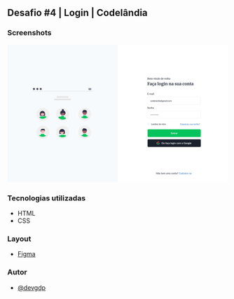 ## Desafio #4 | Login | Codelândia

### Screenshots


![Print](https://raw.githubusercontent.com/devgdp/Login/main/assets/img/Login.png 'Print')

### Tecnologias utilizadas
- HTML
- CSS

### Layout

- [Figma](https://www.figma.com/file/Yb9IBH56g7T1hdIyZ3BMNO/Desafios---Codel%C3%A2ndia?node-id=4588%3A37)

### Autor

- [@devgdp](https://www.github.com/devgdp)
